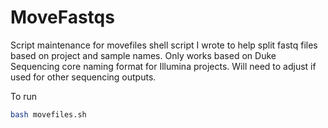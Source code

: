 # MoveFastqs
Script maintenance for movefiles shell script I wrote to help split fastq files based on project and sample names. Only works based on Duke Sequencing core naming format for Illumina projects. Will need to adjust if used for other sequencing outputs.

To run 
```sh
bash movefiles.sh
```
